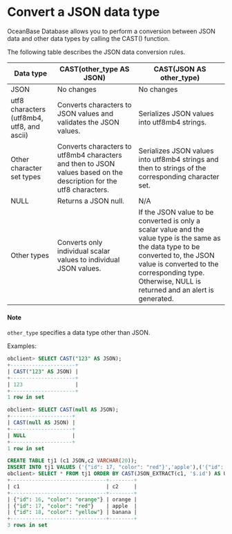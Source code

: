 # Convert a JSON data type

OceanBase Database allows you to perform a conversion between JSON data and other data types by calling the CAST() function.

The following table describes the JSON data conversion rules.

| Data type | CAST(other_type AS JSON) | CAST(JSON AS other_type) |
|-------------------------------------|---------------------------------------------|----------------------------------------------------------|
| JSON | No changes | No changes |
| utf8 characters (utf8mb4, utf8, and ascii) | Converts characters to JSON values and validates the JSON values.  | Serializes JSON values into utf8mb4 strings.  |
| Other character set types | Converts characters to utf8mb4 characters and then to JSON values based on the description for the utf8 characters.  | Serializes JSON values into utf8mb4 strings and then to strings of the corresponding character set.  |
| NULL | Returns a JSON null.  | N/A |
| Other types | Converts only individual scalar values to individual JSON values.  | If the JSON value to be converted is only a scalar value and the value type is the same as the data type to be converted to, the JSON value is converted to the corresponding type. Otherwise, NULL is returned and an alert is generated.  |

  <main id="notice" type='explain'>
    <h4>Note</h4>
    <p><code>other_type</code> specifies a data type other than JSON. </p>
  </main>

Examples:

```sql
obclient> SELECT CAST("123" AS JSON);
+---------------------+
| CAST("123" AS JSON) |
+---------------------+
| 123                 |
+---------------------+
1 row in set

obclient> SELECT CAST(null AS JSON);
+--------------------+
| CAST(null AS JSON) |
+--------------------+
| NULL               |
+--------------------+
1 row in set

CREATE TABLE tj1 (c1 JSON,c2 VARCHAR(20));
INSERT INTO tj1 VALUES ('{"id": 17, "color": "red"}','apple'),('{"id": 18, "color": "yellow"}', 'banana'),('{"id": 16, "color": "orange"}','orange');
obclient> SELECT * FROM tj1 ORDER BY CAST(JSON_EXTRACT(c1, '$.id') AS UNSIGNED);
+-------------------------------+--------+
| c1                            | c2     |
+-------------------------------+--------+
| {"id": 16, "color": "orange"} | orange |
| {"id": 17, "color": "red"}    | apple  |
| {"id": 18, "color": "yellow"} | banana |
+-------------------------------+--------+
3 rows in set
```

